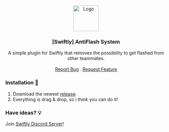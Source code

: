<br/>
<p align="center">
  <a href="https://github.com/swiftly-solution/swiftly_antiflash">
    <img src="https://media.discordapp.net/attachments/979452783466000466/1168236894652469248/Swiftly_Logo.png?ex=6575f264&is=65637d64&hm=dd2834983bebeab98d7febd44bb3bd20e9aded13ecefac63cc990b222a9d9e9e&=&format=webp&quality=lossless&width=468&height=468" alt="Logo" width="80" height="80">
  </a>

  <h3 align="center">[Swiftly] AntiFlash System</h3>

  <p align="center">
    A simple plugin for Swiftly that removes the possibility to get flashed from other teammates.
    <br/>
    <br/>
    <a href="https://github.com/swiftly-solution/swiftly_antiflash/issues">Report Bug</a>
    .
    <a href="https://github.com/swiftly-solution/swiftly_antiflash/issues">Request Feature</a>
  </p>
</p>


### Installation 👀

1. Download the newest [release](https://github.com/swiftly-solution/swiftly_antiflash/releases).
2. Everything is drag & drop, so i think you can do it!



### Have ideas? 💡
Join [Swiftly Discord Server](https://swiftlycs2.net/discord)!
